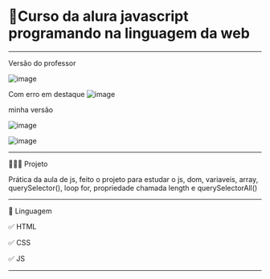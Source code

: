 # 🚀Curso da alura javascript programando na linguagem da web
**************************************************************************************************************
Versão do professor

![image](https://user-images.githubusercontent.com/72118415/168407546-b51870aa-2412-4d07-ade5-8935349327e2.png)

Com erro em destaque
![image](https://user-images.githubusercontent.com/72118415/168408831-f7a2febb-4866-43c1-b79f-1fbe81b2941e.png)


minha versão

![image](https://user-images.githubusercontent.com/72118415/168407501-d311ab9a-f9de-4dd0-bc25-68eaf2a1ba89.png)

![image](https://user-images.githubusercontent.com/72118415/168409639-58d07652-8f32-4d5c-87b4-3a94cb60cfbf.png)


*************************************************************************************************************
👩🏻‍💻 Projeto

Prática da aula de js, feito o projeto para estudar o js,  dom, variaveis, array, querySelector(),
loop for, propriedade chamada length e querySelectorAll() 

***********************************************************************************************************
📌 Linguagem

✅ HTML

✅ CSS

✅ JS


***********************************************************************************************************
